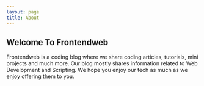 ```yaml
---
layout: page
title: About
---
```


## Welcome To Frontendweb
Frontendweb is a coding blog where we share coding articles, tutorials, mini projects and much more. Our blog mostly shares information related to Web Development and Scripting. We hope you enjoy our tech as much as we enjoy offering them to you.